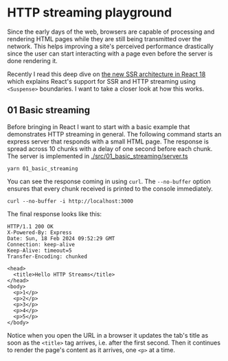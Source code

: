 # HTTP streaming playground

Since the early days of the web, browsers are capable of processing and
rendering HTML pages while they are still being transmitted over the network.
This helps improving a site's perceived performance drastically since the user
can start interacting with a page even before the server is done rendering it.

Recently I read this deep dive on [the new SSR architecture in React
18](https://github.com/reactwg/react-18/discussions/37) which explains React's
support for SSR and HTTP streaming using `<Suspense>` boundaries. I want to take
a closer look at how this works.

## 01 Basic streaming

Before bringing in React I want to start with a basic example that demonstrates
HTTP streaming in general. The following command starts an express server that
responds with a small HTML page. The response is spread across 10 chunks with a
delay of one second before each chunk. The server is implemented in
[./src/01_basic_streaming/server.ts](./src/01_basic_streaming/server.ts)

```
yarn 01_basic_streaming
```

You can see the response coming in using `curl`. The `--no-buffer` option
ensures that every chunk received is printed to the console immediately.

```
curl --no-buffer -i http://localhost:3000
```

The final response looks like this:

```
HTTP/1.1 200 OK
X-Powered-By: Express
Date: Sun, 18 Feb 2024 09:52:29 GMT
Connection: keep-alive
Keep-Alive: timeout=5
Transfer-Encoding: chunked

<head>
  <title>Hello HTTP Streams</title>
</head>
<body>
  <p>1</p>
  <p>2</p>
  <p>3</p>
  <p>4</p>
  <p>5</p>
</body>
```

Notice when you open the URL in a browser it updates the tab's title as soon as
the `<title>` tag arrives, i.e. after the first second. Then it continues to
render the page's content as it arrives, one `<p>` at a time.
